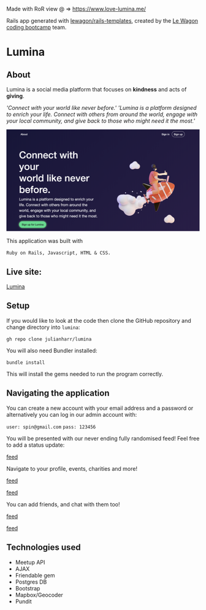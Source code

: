 Made with RoR view @ => 
https://www.love-lumina.me/

Rails app generated with [lewagon/rails-templates](https://github.com/lewagon/rails-templates), created by the [Le Wagon coding bootcamp](https://www.lewagon.com) team.


# Lumina

## About

Lumina is a social media platform that focuses on **kindness** and acts of **giving**.

*'Connect with your world like never before.'*
*'Lumina is a platform designed to enrich your life. Connect with others from around the world, engage with your local community, and give back to those who might need it the most.'*

![UI - Home](docs/home.png)

This application was built with
```
Ruby on Rails, Javascript, HTML & CSS.
```

## Live site:

[Lumina](https://www.love-lumina.me/)

## Setup

If you would like to look at the code then clone the GitHub repository and change directory into `lumina`:
```
gh repo clone julianharr/lumina
```

You will also need Bundler installed:
```
bundle install
```
This will install the gems needed to run the program correctly.

## Navigating the application

You can create a new account with your email address and a password or alternatively you can log in our admin account with:

`user: spin@gmail.com`
`pass: 123456`


You will be presented with our never ending fully randomised feed! Feel free to add a status update:

[feed](docs/feed.png)

Navigate to your profile, events, charities and more!

[feed](docs/profile.png)

[feed](docs/charities.png)


You can add friends, and chat with them too!

[feed](docs/friends.png)

[feed](docs/chat.png)


## Technologies used

- Meetup API
- AJAX
- Friendable gem
- Postgres DB
- Bootstrap
- Mapbox/Geocoder
- Pundit

